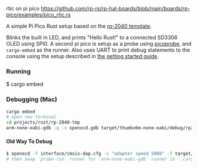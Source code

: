 rtic on pi pico
https://github.com/rp-rs/rp-hal-boards/blob/main/boards/rp-pico/examples/pico_rtic.rs

A simple Pi Pico Rust setup based on the [rp-2040 template][1].

Blinks the built in LED, and prints "Hello Rust!" to a connected SD3306
OLED using SPI0. A second pi pico is setup as a probe using [picoprobe][2],
and `cargo-embed` as the runner. Also uses UART to print debug statements
to the console using the setup described in [the getting started guide][3].

### Running

$ cargo embed

### Debugging (Mac)

```bash
cargo embed
# open new terminal
cd projects/rust/rp-2040-tmp
arm-none-eabi-gdb -q -x openocd.gdb target/thumbv6m-none-eabi/debug/rp2040-tmp
```

#### Old Way To Debug

```bash
$ openocd -f interface/cmsis-dap.cfg -c "adapter speed 5000" -f target/rp2040.cfg -s tcl
# then swap `probe-run` runner for `arm-none-eabi-gdb` runner in `.cargo/config.toml`
```

[1]: https://github.com/rp-rs/rp2040-project-template
[2]: https://github.com/rp-rs/rp2040-project-template/blob/main/debug_probes.md#raspberry-pi-pico
[3]: https://datasheets.raspberrypi.com/pico/getting-started-with-pico.pdf#page=64

